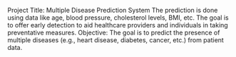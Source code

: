 Project Title: Multiple Disease Prediction System
The prediction is done using data like age, blood pressure, cholesterol levels, BMI, etc. The goal is to offer early detection to aid healthcare providers and individuals in taking preventative measures.
Objective: The goal is to predict the presence of multiple diseases (e.g., heart disease, diabetes, cancer, etc.) from patient data.
